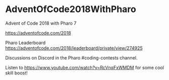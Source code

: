 # AdventOfCode2018WithPharo
Advent of Code 2018 with Pharo 7

https://adventofcode.com/2018

Pharo Leaderboard
https://adventofcode.com/2018/leaderboard/private/view/274925

Discussions on Discord in the Pharo #coding-contests channel.

Listen to 
https://www.youtube.com/watch?v=RcVnqFxWMDM for some cool skill boost!
